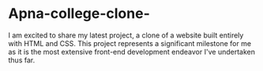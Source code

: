# Apna-college-clone-
I am excited to share my latest project, a clone of a website built entirely with HTML and CSS. This project represents a significant milestone for me as it is the most extensive front-end development endeavor I've undertaken thus far.
